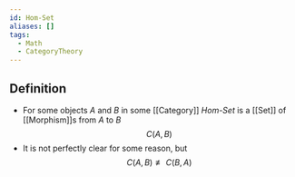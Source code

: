 ```yaml
---
id: Hom-Set
aliases: []
tags:
  - Math
  - CategoryTheory
---
```

## Definition
- For some objects $A$ and $B$ in some [[Category]] *Hom-Set* is a [[Set]] of [[Morphism]]s from $A$ to $B$ $$C(A,B)$$
- It is not perfectly clear for some reason, but $$C(A,B)\not\equiv C(B,A)$$

